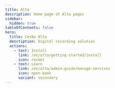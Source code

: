 ```yaml
---
title: Alta
description: Home page of Alta pages
sidebar:
  hidden: true
tableOfContents: false
hero:
  title: Cesbo Alta
  desctiption: Digital recording solution
  actions:
    - text: Install
      link: /en/alta/getting-started/install
      icon: rocket
    - text: Learn
      link: /en/alta/admin-guide/manage-services
      icon: open-book
      variant: secondary
---
```

